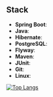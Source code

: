 ## Stack

- **Spring Boot**:
- **Java**: 
- **Hibernate**:
- **PostgreSQL**:
- **Flyway**:
- **Maven**:
- **JUnit**:
- **Git**:
- **Linux**:

[![Top Langs](https://github-readme-stats.vercel.app/api/top-langs/?username=Kawaragi-Senju&layout=compact)](https://github.com/anuraghazra/github-readme-stats)
